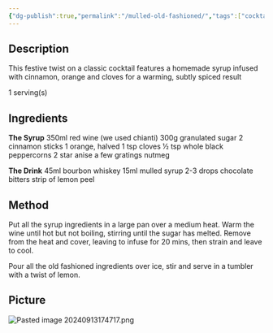 ```yaml
---
{"dg-publish":true,"permalink":"/mulled-old-fashioned/","tags":["cocktail","bourbon"]}
---
```


## Description

This festive twist on a classic cocktail features a homemade syrup infused with cinnamon, orange and cloves for a warming, subtly spiced result

1 serving(s)
## Ingredients

**The Syrup**
350ml red wine (we used chianti) 
300g granulated sugar 
2 cinnamon sticks 
1 orange, halved 
1 tsp cloves 
½ tsp whole black peppercorns 
2 star anise a few gratings nutmeg 

**The Drink**
45ml bourbon whiskey 
15ml mulled syrup
2-3 drops chocolate bitters strip of lemon peel

## Method

Put all the syrup ingredients in a large pan over a medium heat. Warm the wine until hot but not boiling, stirring until the sugar has melted. Remove from the heat and cover, leaving to infuse for 20 mins, then strain and leave to cool.


 Pour all the old fashioned ingredients over ice, stir and serve in a tumbler with a twist of lemon.


## Picture
![Pasted image 20240913174717.png](/img/user/z_attachments/Pasted%20image%2020240913174717.png)